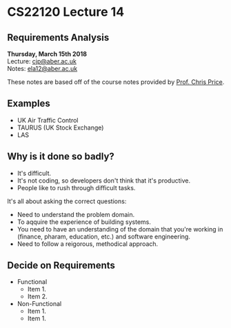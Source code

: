 # CS22120 Lecture 14
## Requirements Analysis
__Thursday, March 15th 2018__  
Lecture: cjp@aber.ac.uk   
Notes: ela12@aber.ac.uk  

These notes are based off of the course notes provided by [Prof. Chris Price](https://www.aber.ac.uk/en/cs/staff-list/staff_profiles/?staff_id=cjp).

## Examples 

- UK Air Traffic Control 
- TAURUS (UK Stock Exchange)
- LAS  

## Why is it done so badly? 

- It's difficult. 
- It's not coding, so developers don't think that it's productive. 
- People like to rush through difficult tasks. 

It's all about asking the correct questions: 

- Need to understand the problem domain. 
- To aqquire the experience of building systems. 
- You need to have an understanding of the domain that you're working in (finance, pharam, education, etc.) and software engineering. 
- Need to follow a reigorous, methodical approach. 

## Decide on Requirements 

- Functional 
    - Item 1.
    - Item 2.
- Non-Functional 
    - Item 1.
    - Item 1.



